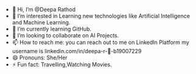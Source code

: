 - 👋 Hi, I’m @Deepa Rathod
- 👀 I’m interested in Learning new technologies like Artificial Intelligence and Machine Learning.
- 🌱 I’m currently learning GitHub.
- 💞️ I’m looking to collaborate on AI Projects.
- 📫 How to reach me: you can reach out to me on LinkedIn Platform my username is linkedin.com/in/deepa-r-🎯-b19007229
- 😄 Pronouns: She/Her
- ⚡ Fun fact: Travelling,Watching Movies.  

<!---
Githubdeepa1427/Githubdeepa1427 is a ✨ special ✨ repository because its `README.md` (this file) appears on your GitHub profile.
You can click the Preview link to take a look at your changes.
--->
